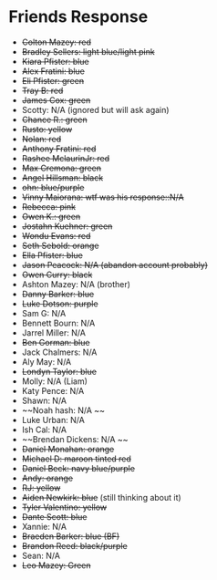 # Friends Response

- ~~Colton Mazey: red~~
- ~~Bradley Sellers: light blue/light pink~~
- ~~Kiara Pfister: blue~~
- ~~Alex Fratini: blue~~
- ~~Eli Pfister: green~~
- ~~Tray B: red~~
- ~~James Cox: green~~
- Scotty: N/A (ignored but will ask again)
- ~~Chance R.: green~~
- ~~Rusto: yellow~~
- ~~Nolan: red~~
- ~~Anthony Fratini: red~~
- ~~Rashee MclaurinJr: red~~
- ~~Max Cremona: green~~
- ~~Angel Hillsman: black~~
- ~~ohn: blue/purple~~
- ~~Vinny Maiorana: wtf was his response::N/A~~
- ~~Rebecca: pink~~
- ~~Owen K.: green~~
- ~~Jostahn Kuehner: green~~
- ~~Wondu Evans: red~~
- ~~Seth Sebold: orange~~
- ~~Ella Pfister: blue~~
- ~~Jason Peacock: N/A (abandon account probably)~~
- ~~Owen Curry: black~~
- Ashton Mazey: N/A (brother)
- ~~Danny Barker: blue~~
- ~~Luke Dotson: purple~~
- Sam G: N/A
- Bennett Bourn: N/A
- Jarrel Miller: N/A
- ~~Ben Gorman: blue~~
- Jack Chalmers: N/A
- Aly May: N/A
- ~~Londyn Taylor: blue~~
- Molly: N/A (Liam)
- Katy Pence: N/A
- Shawn: N/A
- ~~Noah hash: N/A ~~
- Luke Urban: N/A
- Ish Cal: N/A
- ~~Brendan Dickens: N/A ~~
- ~~Daniel Monahan: orange~~
- ~~Michael D: maroon tinted red~~
- ~~Daniel Beck: navy blue/purple~~
- ~~Andy: orange~~
- ~~RJ: yellow~~
- ~~Aiden Newkirk: blue~~ (still thinking about it)
- ~~Tyler Valentino: yellow~~
- ~~Dante Scott: blue~~
- Xannie: N/A
- ~~Braeden Barker: blue (BF)~~
- ~~Brandon Reed: black/purple~~
- Sean: N/A
- ~~Leo Mazey: Green~~
